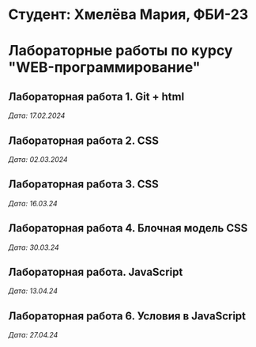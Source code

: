 # Студент: Хмелёва Мария, ФБИ-23

# Лабораторные работы по курсу "WEB-программирование"

## Лабораторная работа 1. Git + html

*Дата: 17.02.2024*

## Лабораторная работа 2. CSS

*Дата: 02.03.2024*

## Лабораторная работа 3. CSS

*Дата: 16.03.24*

## Лабораторная работа 4. Блочная модель CSS

*Дата: 30.03.24*

## Лабораторная работа. JavaScript

*Дата: 13.04.24*

## Лабораторная работа 6. Условия в JavaScript

*Дата: 27.04.24*


